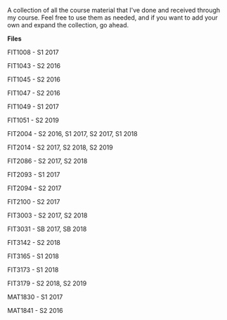 A collection of all the course material that I've done and received through my course. Feel free to use them as needed, and if you want to add your own and expand the collection, go ahead.

**Files**

FIT1008 - S1 2017

FIT1043 - S2 2016

FIT1045 - S2 2016

FIT1047 - S2 2016

FIT1049 - S1 2017

FIT1051 - S2 2019

FIT2004 - S2 2016, S1 2017, S2 2017, S1 2018

FIT2014 - S2 2017, S2 2018, S2 2019

FIT2086 - S2 2017, S2 2018

FIT2093 - S1 2017

FIT2094 - S2 2017

FIT2100 - S2 2017

FIT3003 - S2 2017, S2 2018

FIT3031 - SB 2017, SB 2018

FIT3142 - S2 2018

FIT3165 - S1 2018

FIT3173 - S1 2018

FIT3179 - S2 2018, S2 2019

MAT1830 - S1 2017

MAT1841 - S2 2016


